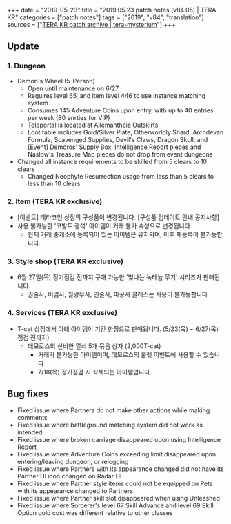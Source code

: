 +++
date = "2019-05-23"
title = "2019.05.23 patch notes (v84.05) | TERA KR"
categories = ["patch notes"]
tags = ["2019", "v84", "translation"]
sources = ["[TERA KR patch archive | tera-mysterium](/ko/patch/2019/v84-05)"]
+++

## Update

### **1.** Dungeon
- Demon's Wheel (5-Person)
  - Open until maintenance on 6/27
  - Requires level 65, and item level 446 to use instance matching system
  - Consumes 145 Adventure Coins upon entry, with up to 40 entries per week (80 enrties for VIP)
  - Teleportal is located at Allemantheia Outskirts
  - Loot table includes Gold/Silver Plate, Otherworldly Shard, Archdevan Formula, Scavenged Supplies, Devil's Claws, Dragon Skull, and [Event] Demoros' Supply Box. Intelligence Report pieces and Naslow's Treasure Map pieces do not drop from event dungeons
- Changed all instance requirements to be skilled from 5 clears to 10 clears
  - Changed Neophyte Resurrection usage from less than 5 clears to less than 10 clears

### **2.** Item (TERA KR exclusive)
- [이벤트] 테라코인 상점의 구성품이 변경됩니다. [구성품 업데이트 안내 공지사항]
- 사용 불가능한 '코발트 광석' 아이템이 거래 불가 속성으로 변경됩니다.
  - 현재 거래 중개소에 등록되어 있는 아이템은 유지되며, 이후 재등록이 불가능합니다.

### **3.** Style shop (TERA KR exclusive)
- 6월 27일(목) 정기점검 전까지 구매 가능한 '빛나는 녹테늄 무기' 시리즈가 판매됩니다.
  - 권술사, 비검사, 월광무사, 인술사, 마공사 클래스는 사용이 불가능합니다

### **4.** Services (TERA KR exclusive)
- T-cat 상점에서 아래 아이템이 기간 한정으로 판매됩니다. (5/23(목) ~ 6/27(목) 점검 전까지)
  - 데모로스의 신비한 열쇠 5개 묶음 상자 (2,000T-cat)
    - 거래가 불가능한 아이템이며, 데모로스의 룰렛 이벤트에 사용할 수 있습니다.
    - 7/18(목) 정기점검 시 삭제되는 아이템입니다.

## Bug fixes

- Fixed issue where Partners do not make other actions while making comments
- Fixed issue where battleground matching system did not work as intended
- Fixed issue where broken carriage disappeared upon using Intelligence Report
- Fixed issue where Adventure Coins exceeding limit disappeared upon entering/leaving dungeon, or relogging
- Fixed issue where Partners with its appearance changed did not have its Partner UI icon changed on Radar UI
- Fixed issue where Partner style items could not be equipped on Pets with its appearance changed to Partners
- Fixed issue where Partner skill slot disappeared when using Unleashed
- Fixed issue where Sorcerer's level 67 Skill Advance and level 69 Skill Option gold cost was different relative to other classes
